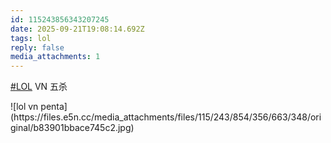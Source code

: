 ```yaml
---
id: 115243856343207245
date: 2025-09-21T19:08:14.692Z
tags: lol
reply: false
media_attachments: 1
---
```


<p><a href="https://e5n.cc/tags/LOL" class="mention hashtag" rel="tag">#<span>LOL</span></a> VN 五杀</p>
![lol vn penta](https://files.e5n.cc/media_attachments/files/115/243/854/356/663/348/original/b83901bbace745c2.jpg)
